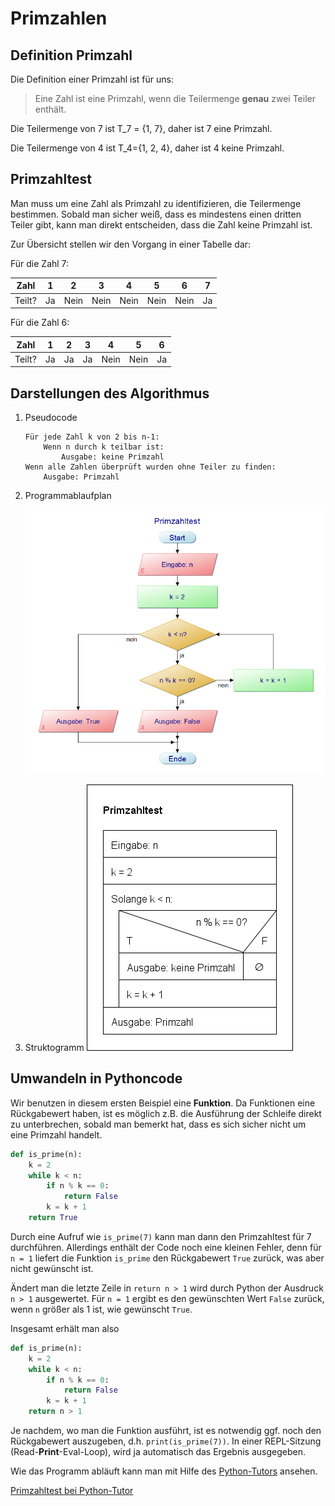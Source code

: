# Primzahlen

## Definition Primzahl 
Die Definition einer Primzahl ist für uns:
> Eine Zahl ist eine Primzahl, wenn die Teilermenge **genau** zwei Teiler enthält.

Die Teilermenge von 7 ist T_7 = {1, 7}, daher ist 7 eine Primzahl.

Die Teilermenge von 4 ist T_4={1, 2, 4}, daher ist 4 keine Primzahl.

## Primzahltest

Man muss um eine Zahl als Primzahl zu identifizieren, die Teilermenge bestimmen. Sobald man sicher weiß, dass es mindestens einen dritten Teiler gibt, kann man direkt entscheiden, dass die Zahl keine Primzahl ist.

Zur Übersicht stellen wir den Vorgang in einer Tabelle dar:

Für die Zahl 7:

| Zahl | 1 | 2 | 3 | 4 | 5 | 6 | 7 |
|---|---|---|---|---|---|---|---|
| Teilt? | Ja | Nein | Nein | Nein | Nein | Nein | Ja |

Für die Zahl 6:

| Zahl | 1 | 2 | 3 | 4 | 5 | 6 |
|---|---|---|---|---|---|---|
| Teilt? | Ja | Ja | Ja | Nein | Nein | Ja |

## Darstellungen des Algorithmus

1. Pseudocode

    ```
    Für jede Zahl k von 2 bis n-1:
        Wenn n durch k teilbar ist:
            Ausgabe: keine Primzahl
    Wenn alle Zahlen überprüft wurden ohne Teiler zu finden:      
        Ausgabe: Primzahl
    ```

2. Programmablaufplan

    ![PAP](PAP.png)

3. Struktogramm
    ![Struct](Struct.png)

## Umwandeln in Pythoncode

Wir benutzen in diesem ersten Beispiel eine **Funktion**. Da Funktionen eine Rückgabewert haben, ist es möglich z.B. die Ausführung der Schleife direkt zu unterbrechen, sobald man bemerkt hat, dass es sich sicher nicht um eine Primzahl handelt.

```python
def is_prime(n):
    k = 2
    while k < n:
        if n % k == 0:
            return False
        k = k + 1
    return True
```

Durch eine Aufruf wie `is_prime(7)` kann man dann den Primzahltest für 7 durchführen. Allerdings enthält der Code noch eine kleinen Fehler, denn für `n = 1` liefert die Funktion `is_prime` den Rückgabewert `True` zurück, was aber nicht gewünscht ist.

Ändert man die letzte Zeile in `return n > 1` wird durch Python der Ausdruck `n > 1` ausgewertet. Für `n = 1` ergibt es den gewünschten Wert `False` zurück, wenn `n` größer als 1 ist, wie gewünscht `True`.

Insgesamt erhält man also
```python
def is_prime(n):
    k = 2
    while k < n:
        if n % k == 0:
            return False
        k = k + 1
    return n > 1
```
Je nachdem, wo man die Funktion ausführt, ist es notwendig ggf. noch den Rückgabewert auszugeben, d.h. `print(is_prime(7))`. In einer REPL-Sitzung (Read-**Print**-Eval-Loop), wird ja automatisch das Ergebnis ausgegeben.

Wie das Programm abläuft kann man mit Hilfe des [Python-Tutors](http://www.pythontutor.com/visualize.html#mode=edit) ansehen.

[Primzahltest bei Python-Tutor](http://www.pythontutor.com/visualize.html#code=def%20is_prime%28n%29%3A%0A%20%20%20%20k%20%3D%202%0A%20%20%20%20while%20k%20%3C%20n%3A%0A%20%20%20%20%20%20%20%20if%20n%20%25%20k%20%3D%3D%200%3A%0A%20%20%20%20%20%20%20%20%20%20%20%20return%20False%0A%20%20%20%20%20%20%20%20k%20%3D%20k%20%2B%201%0A%20%20%20%20return%20n%20%3E%201%0A%20%20%20%20%0Aprint%28is_prime%287%29%29&cumulative=false&curInstr=0&heapPrimitives=nevernest&mode=display&origin=opt-frontend.js&py=3&rawInputLstJSON=%5B%5D&textReferences=false)


